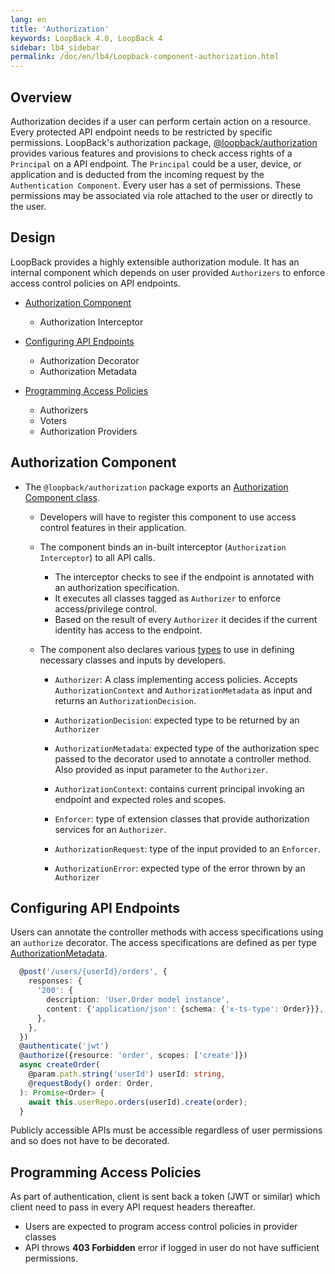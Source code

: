 ```yaml
---
lang: en
title: 'Authorization'
keywords: LoopBack 4.0, LoopBack 4
sidebar: lb4_sidebar
permalink: /doc/en/lb4/Loopback-component-authorization.html
---
```


## Overview

Authorization decides if a user can perform certain action on a resource. Every
protected API endpoint needs to be restricted by specific permissions.
LoopBack's authorization package,
[@loopback/authorization](https://github.com/strongloop/loopback-next/tree/master/packages/authorization)
provides various features and provisions to check access rights of a `Principal`
on a API endpoint. The `Principal` could be a user, device, or application and
is deducted from the incoming request by the `Authentication Component`. Every
user has a set of permissions. These permissions may be associated via role
attached to the user or directly to the user.

## Design

LoopBack provides a highly extensible authorization module. It has an internal
component which depends on user provided `Authorizers` to enforce access control
policies on API endpoints.

- [Authorization Component](##Authorization-Component)

  - Authorization Interceptor

- [Configuring API Endpoints](##Configuring-API-Endpoints)

  - Authorization Decorator
  - Authorization Metadata

- [Programming Access Policies](##Programming-Access-Policies)
  - Authorizers
  - Voters
  - Authorization Providers

## Authorization Component

- The `@loopback/authorization` package exports an
  [Authorization Component class](https://github.com/strongloop/loopback-next/blob/master/packages/authorization/src/authorization-component.ts).

  - Developers will have to register this component to use access control
    features in their application.

  - The component binds an in-built interceptor (`Authorization Interceptor`) to
    all API calls.

    - The interceptor checks to see if the endpoint is annotated with an
      authorization specification.
    - It executes all classes tagged as `Authorizer` to enforce access/privilege
      control.
    - Based on the result of every `Authorizer` it decides if the current
      identity has access to the endpoint.

  - The component also declares various
    [types](https://github.com/strongloop/loopback-next/blob/master/packages/authorization/src/types.ts)
    to use in defining necessary classes and inputs by developers.

    - `Authorizer`: A class implementing access policies. Accepts
      `AuthorizationContext` and `AuthorizationMetadata` as input and returns an
      `AuthorizationDecision`.

    - `AuthorizationDecision`: expected type to be returned by an `Authorizer`

    - `AuthorizationMetadata`: expected type of the authorization spec passed to
      the decorator used to annotate a controller method. Also provided as input
      parameter to the `Authorizer`.

    - `AuthorizationContext`: contains current principal invoking an endpoint
      and expected roles and scopes.

    - `Enforcer`: type of extension classes that provide authorization services
      for an `Authorizer`.

    - `AuthorizationRequest`: type of the input provided to an `Enforcer`.

    - `AuthorizationError`: expected type of the error thrown by an `Authorizer`

## Configuring API Endpoints

Users can annotate the controller methods with access specifications using an
`authorize` decorator. The access specifications are defined as per type
[AuthorizationMetadata](https://github.com/strongloop/loopback-next/blob/master/packages/authorization/src/types.ts).

```ts
  @post('/users/{userId}/orders', {
    responses: {
      '200': {
        description: 'User.Order model instance',
        content: {'application/json': {schema: {'x-ts-type': Order}}},
      },
    },
  })
  @authenticate('jwt')
  @authorize({resource: 'order', scopes: ['create']})
  async createOrder(
    @param.path.string('userId') userId: string,
    @requestBody() order: Order,
  ): Promise<Order> {
    await this.userRepo.orders(userId).create(order);
  }
```

Publicly accessible APIs must be accessible regardless of user permissions and
so does not have to be decorated.

## Programming Access Policies

As part of authentication, client is sent back a token (JWT or similar) which
client need to pass in every API request headers thereafter.

- Users are expected to program access control policies in provider classes
- API throws **403 Forbidden** error if logged in user do not have sufficient
  permissions.
